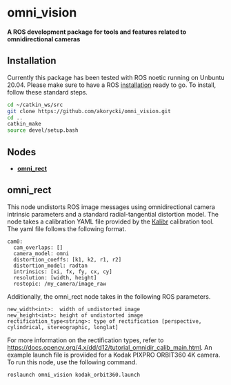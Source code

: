 # omni_vision

**A ROS development package for tools and features related to omnidirectional cameras**

## Installation

Currently this package has been tested with ROS noetic running on Unbuntu 20.04. Please make sure to have a ROS [installation](https://wiki.ros.org/ROS/Installation) ready to go. To install, follow these standard steps.

```bash
cd ~/catkin_ws/src
git clone https://github.com/akorycki/omni_vision.git
cd ..
catkin_make
source devel/setup.bash
```

## Nodes

  - [**omni_rect**](#omni_rect)

## omni_rect
This node undistorts ROS image messages using omnidirectional camera intrinsic parameters and a standard radial-tangential distortion model. The node takes a calibration YAML file provided by the [Kalibr](https://github.com/ethz-asl/kalibr/wiki/multiple-camera-calibration) calibration tool. The yaml file follows the following format.

```text
cam0:
  cam_overlaps: []
  camera_model: omni
  distortion_coeffs: [k1, k2, r1, r2]
  distortion_model: radtan
  intrinsics: [xi, fx, fy, cx, cy]
  resolution: [width, height]
  rostopic: /my_camera/image_raw
```

Additionally, the omni_rect node takes in the following ROS parameters.

```text
new_width<int>:  width of undistorted image 
new_height<int>: height of undistorted image 
rectification_type<string>: type of rectification [perspective, cylindrical, stereographic, longlat]
```

For more information on the rectification types, refer to https://docs.opencv.org/4.x/dd/d12/tutorial_omnidir_calib_main.html. An example launch file is proviided for a Kodak PIXPRO ORBIT360 4K camera. To run this node, use the following command.

```bash
roslaunch omni_vision kodak_orbit360.launch
```
